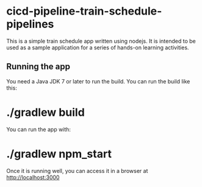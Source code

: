 # cicd-pipeline-train-schedule-pipelines

This is a simple train schedule app written using nodejs. It is intended to be used as a sample application for a series of hands-on learning activities.

## Running the app

You need a Java JDK 7 or later to run the build. You can run the build like this:

   # ./gradlew build

You can run the app with:

   # ./gradlew npm_start

Once it is running well, you can access it in a browser at [http://localhost:3000](http://localhost:3000)
